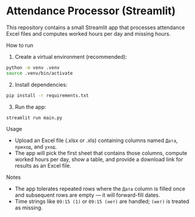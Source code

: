 # Attendance Processor (Streamlit)

This repository contains a small Streamlit app that processes attendance Excel files and computes worked hours per day and missing hours.

How to run

1. Create a virtual environment (recommended):

```bash
python -m venv .venv
source .venv/bin/activate
```

2. Install dependencies:

```bash
pip install -r requirements.txt
```

3. Run the app:

```bash
streamlit run main.py
```

Usage

- Upload an Excel file (.xlsx or .xls) containing columns named `Дата`, `приход`, and `уход`.
- The app will pick the first sheet that contains those columns, compute worked hours per day, show a table, and provide a download link for results as an Excel file.

Notes

- The app tolerates repeated rows where the `Дата` column is filled once and subsequent rows are empty — it will forward-fill dates.
- Time strings like `09:15 (1)` or `09:15 (нет)` are handled; `(нет)` is treated as missing.
